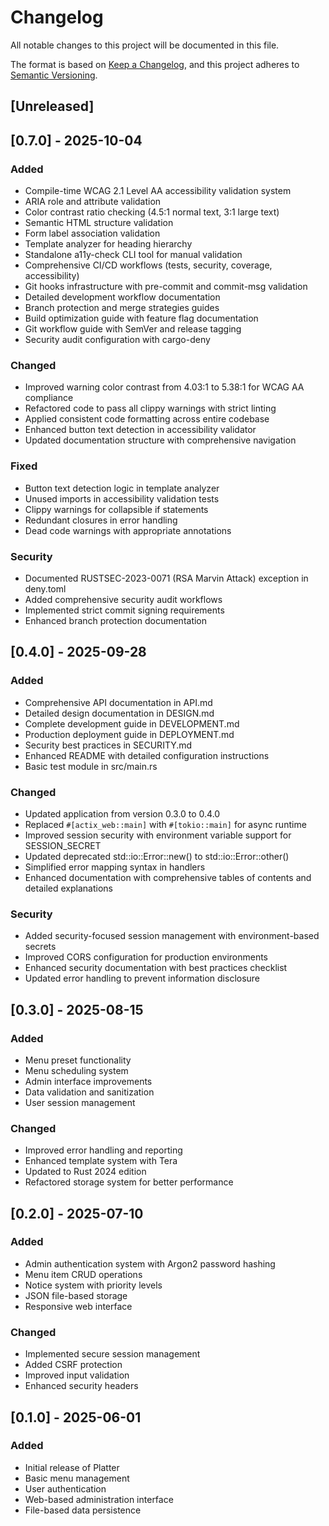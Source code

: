 # Changelog

All notable changes to this project will be documented in this file.

The format is based on [Keep a Changelog](https://keepachangelog.com/en/1.0.0/),
and this project adheres to [Semantic Versioning](https://semver.org/spec/v2.0.0.html).

## [Unreleased]

## [0.7.0] - 2025-10-04

### Added
- Compile-time WCAG 2.1 Level AA accessibility validation system
- ARIA role and attribute validation
- Color contrast ratio checking (4.5:1 normal text, 3:1 large text)
- Semantic HTML structure validation
- Form label association validation
- Template analyzer for heading hierarchy
- Standalone a11y-check CLI tool for manual validation
- Comprehensive CI/CD workflows (tests, security, coverage, accessibility)
- Git hooks infrastructure with pre-commit and commit-msg validation
- Detailed development workflow documentation
- Branch protection and merge strategies guides
- Build optimization guide with feature flag documentation
- Git workflow guide with SemVer and release tagging
- Security audit configuration with cargo-deny

### Changed
- Improved warning color contrast from 4.03:1 to 5.38:1 for WCAG AA compliance
- Refactored code to pass all clippy warnings with strict linting
- Applied consistent code formatting across entire codebase
- Enhanced button text detection in accessibility validator
- Updated documentation structure with comprehensive navigation

### Fixed
- Button text detection logic in template analyzer
- Unused imports in accessibility validation tests
- Clippy warnings for collapsible if statements
- Redundant closures in error handling
- Dead code warnings with appropriate annotations

### Security
- Documented RUSTSEC-2023-0071 (RSA Marvin Attack) exception in deny.toml
- Added comprehensive security audit workflows
- Implemented strict commit signing requirements
- Enhanced branch protection documentation

## [0.4.0] - 2025-09-28

### Added
- Comprehensive API documentation in API.md
- Detailed design documentation in DESIGN.md
- Complete development guide in DEVELOPMENT.md
- Production deployment guide in DEPLOYMENT.md
- Security best practices in SECURITY.md
- Enhanced README with detailed configuration instructions
- Basic test module in src/main.rs

### Changed
- Updated application from version 0.3.0 to 0.4.0
- Replaced `#[actix_web::main]` with `#[tokio::main]` for async runtime
- Improved session security with environment variable support for SESSION_SECRET
- Updated deprecated std::io::Error::new() to std::io::Error::other()
- Simplified error mapping syntax in handlers
- Enhanced documentation with comprehensive tables of contents and detailed explanations

### Security
- Added security-focused session management with environment-based secrets
- Improved CORS configuration for production environments
- Enhanced security documentation with best practices checklist
- Updated error handling to prevent information disclosure

## [0.3.0] - 2025-08-15

### Added
- Menu preset functionality
- Menu scheduling system
- Admin interface improvements
- Data validation and sanitization
- User session management

### Changed
- Improved error handling and reporting
- Enhanced template system with Tera
- Updated to Rust 2024 edition
- Refactored storage system for better performance

## [0.2.0] - 2025-07-10

### Added
- Admin authentication system with Argon2 password hashing
- Menu item CRUD operations
- Notice system with priority levels
- JSON file-based storage
- Responsive web interface

### Changed
- Implemented secure session management
- Added CSRF protection
- Improved input validation
- Enhanced security headers

## [0.1.0] - 2025-06-01

### Added
- Initial release of Platter
- Basic menu management
- User authentication
- Web-based administration interface
- File-based data persistence